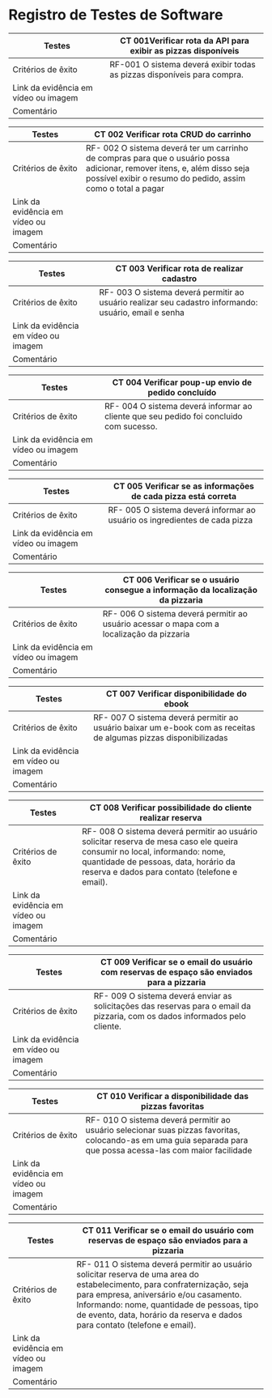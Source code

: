 # Registro de Testes de Software

| Testes | CT 001Verificar rota da API para exibir as pizzas disponíveis |
|------|-----------------------------------------|
| Critérios de êxito |RF-001 O sistema deverá exibir todas as pizzas disponíveis para compra. |
| Link da evidência em vídeo ou imagem ||
| Comentário ||

| Testes | CT 002 Verificar rota CRUD do carrinho |  
|------|-----------------------------------------|
| Critérios de êxito| RF- 002 O sistema deverá ter um carrinho de compras para que o usuário possa adicionar, remover itens, e, além disso seja possível exibir o resumo do pedido, assim como o total a pagar  |
| Link da evidência em vídeo ou imagem ||
| Comentário ||

| Testes | CT 003 Verificar rota de realizar cadastro |  
|------|-----------------------------------------|
|Critérios de êxito| RF- 003 O sistema deverá permitir ao usuário realizar seu cadastro informando: usuário, email e senha |
| Link da evidência em vídeo ou imagem ||
| Comentário ||

| Testes | CT 004 Verificar poup-up  envio de pedido concluído |  
|------|-----------------------------------------|
|Critérios de êxito| RF- 004 O sistema deverá informar ao cliente que seu pedido foi concluido com sucesso.   |
| Link da evidência em vídeo ou imagem ||
| Comentário ||

| Testes | CT 005 Verificar se as informações de cada pizza está correta|  
|------|-----------------------------------------|
|Critérios de êxito| RF- 005 O sistema deverá informar ao usuário os ingredientes de cada pizza   |
| Link da evidência em vídeo ou imagem ||
| Comentário ||

| Testes  | CT 006 Verificar se o usuário consegue a informação da localização da pizzaria |  
|------|-----------------------------------------|
|Critérios de êxito| RF- 006 O sistema deverá permitir ao usuário acessar o mapa com a localização da pizzaria  |
| Link da evidência em vídeo ou imagem ||
| Comentário ||

|  Testes | CT 007 Verificar disponibilidade do ebook |  
|------|-----------------------------------------|
|Critérios de êxito| RF- 007 O sistema deverá permitir ao usuário baixar um e-book com as receitas de algumas pizzas disponibilizadas   |
| Link da evidência em vídeo ou imagem ||
| Comentário ||


|  Testes | CT 008 Verificar possibilidade do cliente realizar reserva |  
|------|-----------------------------------------|
|Critérios de êxito| RF- 008 O sistema deverá permitir ao usuário solicitar reserva de mesa caso ele queira consumir no local, informando: nome, quantidade de pessoas, data, horário da reserva e dados para contato (telefone e email).   |
| Link da evidência em vídeo ou imagem ||
| Comentário ||


|  Testes  | CT 009 Verificar se o email do usuário com reservas de espaço são enviados para a pizzaria |  
|------|-----------------------------------------|
|Critérios de êxito| RF- 009 O sistema deverá enviar as solicitações das reservas para o email da pizzaria, com os dados informados pelo cliente.   |
| Link da evidência em vídeo ou imagem ||
| Comentário ||

|  Testes | CT 010 Verificar a disponibilidade das pizzas favoritas |  
|------|-----------------------------------------|
|Critérios de êxito| RF- 010 O sistema deverá permitir ao usuário selecionar suas pizzas favoritas, colocando-as em uma guia separada para que possa acessa-las com maior facilidade   |
| Link da evidência em vídeo ou imagem ||
| Comentário ||


| Testes  | CT 011 Verificar se o email do usuário com reservas de espaço são enviados para a pizzaria |  
|------|-----------------------------------------|
|Critérios de êxito| RF- 011 O sistema deverá permitir ao usuário solicitar reserva de uma area do estabelecimento, para confraternização, seja para empresa, aniversário e/ou casamento. Informando: nome, quantidade de pessoas, tipo de evento, data, horário da reserva e dados para contato (telefone e email).  |
| Link da evidência em vídeo ou imagem ||
| Comentário ||
